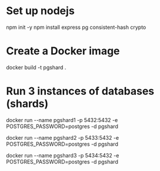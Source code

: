 # Set up nodejs
npm init -y
npm install express pg consistent-hash crypto
# Create a Docker image
docker build -t pgshard .
# Run 3 instances of databases (shards)
docker run --name pgshard1 -p 5432:5432 -e POSTGRES_PASSWORD=postgres -d pgshard

docker run --name pgshard2 -p 5433:5432 -e POSTGRES_PASSWORD=postgres -d pgshard

docker run --name pgshard3 -p 5434:5432 -e POSTGRES_PASSWORD=postgres -d pgshard
